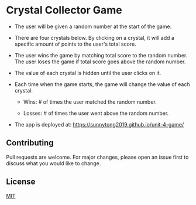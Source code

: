 # Crystal Collector Game
* The user will be given a random number at the start of the game.

* There are four crystals below. By clicking on a crystal, it will add a specific amount of points to the user's total score.

* The user wins the game by matching total score to the random number. The user loses the game if total score goes above the random number.

* The value of each crystal is hidden until the user clicks on it.

* Each time when the game starts, the game will change the value of each crystal.

  * Wins: # of times the user matched the random number.

  * Losses: # of times the user went above the random number.

* The app is deployed at: https://sunnytong2019.github.io/unit-4-game/




## Contributing
Pull requests are welcome. For major changes, please open an issue first to discuss what you would like to change.


## License
[MIT](https://choosealicense.com/licenses/mit/)
